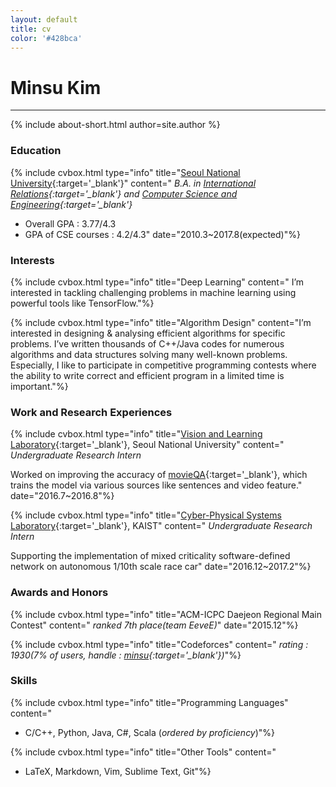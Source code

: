 ```yaml
---
layout: default
title: cv
color: '#428bca'
---
```

# Minsu Kim
<hr/>
{% include about-short.html author=site.author %}

### <span class="icon-book"></span> Education

{% include cvbox.html type="info" title="[Seoul National University](http://en.snu.ac.kr/){:target='_blank'}" content="
*B.A. in [International Relations](http://ir.snu.ac.kr/english/){:target='_blank'} and [Computer Science and Engineering](http://cse.snu.ac.kr/){:target='_blank'}*

* Overall GPA : 3.77/4.3
* GPA of CSE courses : 4.2/4.3" date="2010.3~2017.8(expected)"%}

### <span class="icon-star-full"></span> Interests

{% include cvbox.html type="info" title="Deep Learning" content="
I’m interested in tackling challenging problems in machine learning using powerful tools like TensorFlow."%}

{% include cvbox.html type="info" title="Algorithm Design" content="I’m interested in designing & analysing efficient algorithms for specific problems. I’ve written thousands of C++/Java codes for numerous algorithms and data structures solving many well-known problems.
Especially, I like to participate in competitive programming contests where the ability to write correct and efficient program in a limited time is important."%}

### <span class="icon-lab"></span> Work and Research Experiences

{% include cvbox.html type="info" title="[Vision and Learning Laboratory](http://vision.snu.ac.kr/){:target='_blank'}, Seoul National University" content="
*Undergraduate Research Intern*

Worked on improving the accuracy of [movieQA](http://movieqa.cs.toronto.edu/home/){:target='_blank'}, which trains the model via various sources like sentences and video feature." date="2016.7~2016.8"%}

{% include cvbox.html type="info" title="[Cyber-Physical Systems Laboratory](http://cps.kaist.ac.kr/){:target='_blank'}, KAIST" content="
*Undergraduate Research Intern*

Supporting the implementation of mixed criticality software-defined network on autonomous 1/10th scale race car" date="2016.12~2017.2"%}

### <span class="icon-trophy"></span> Awards and Honors

{% include cvbox.html type="info" title="ACM-ICPC Daejeon Regional Main Contest" content="
*ranked 7th place(team EeveE)*" date="2015.12"%}

{% include cvbox.html type="info" title="Codeforces" content="
*rating : 1930(7% of users, handle : [minsu](http://codeforces.com/profile/minsu){:target='_blank'})*"%}

### <span class="icon-checkbox-checked"></span> Skills

{% include cvbox.html type="info" title="Programming Languages" content="
* C/C++, Python, Java, C#, Scala (*ordered by proficiency*)"%}

{% include cvbox.html type="info" title="Other Tools" content="
* LaTeX, Markdown, Vim, Sublime Text, Git"%}

